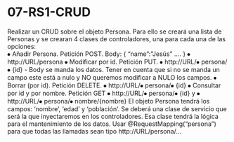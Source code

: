 # 07-RS1-CRUD

Realizar un CRUD sobre el objeto Persona. Para ello se creará una lista de Personas y se crearan 4 clases de controladores, una para cada una de las opciones:  
⦁	Añadir Persona. Petición POST. Body:  { “name”:”Jesús” …. } ⦁	http://URL/persona 
⦁	Modificar por id. Petición PUT. ⦁	http://URL/⦁	persona/⦁	{id} - Body se manda los datos. 
Tener en cuenta que si no se manda un campo este está a nulo y NO queremos modificar a NULO los campos.
⦁	Borrar (por id). Petición DELETE. ⦁	http://URL/⦁	persona/⦁	{id}
⦁	Consultar por id y por nombre. Petición GET ⦁	http://URL/⦁	persona/⦁	{id} y ⦁	http://URL/⦁	persona/⦁	nombre/{nombre} 
El objeto Persona tendrá los campos: ‘nombre’, ‘edad’ y ‘población’.
Se deberá una clase de servicio que será la que inyectaremos en los controladores. Esa clase tendrá la lógica para el mantenimiento de los datos.
Usar @RequestMapping(“persona”) para que todas las llamadas sean tipo http://URL/persona/... 
